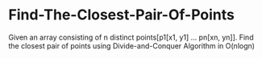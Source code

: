 # Find-The-Closest-Pair-Of-Points
Given an array consisting of n distinct points[p1[x1, y1] ... pn[xn, yn]]. Find the closest pair of points using Divide-and-Conquer Algorithm in O(nlogn)
